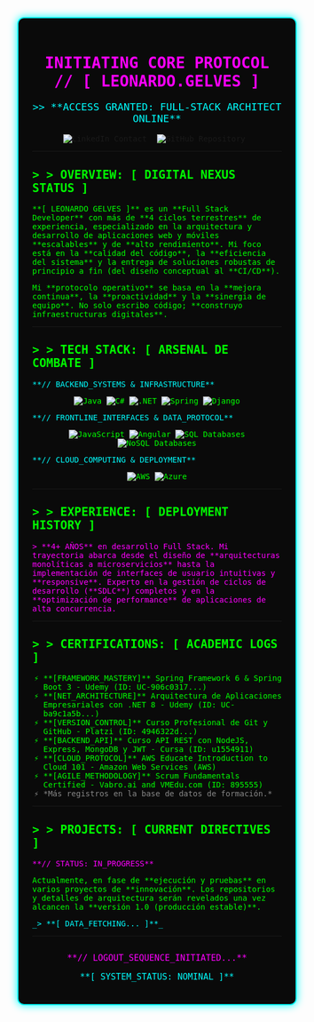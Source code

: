<div style="font-family: 'Consolas', 'Monospace', monospace; color: #00FF00; background-color: #0A0A0A; padding: 25px; border-radius: 12px; border: 2px solid #00FFFF; box-shadow: 0 0 15px #00FFFF;">

<h1 align="center" style="color: #FF00FF;">INITIATING CORE PROTOCOL // [ LEONARDO.GELVES ] </h1>
<p align="center" style="font-size: 1.3em;"><span style="color: #00FFFF;">&gt;&gt; **ACCESS GRANTED: FULL-STACK ARCHITECT ONLINE**</span></p>
<p align="center">
  <a href="https://www.linkedin.com/in/leonardo-gelves" target="_blank" style="text-decoration: none;">
    <img src="https://img.shields.io/badge/LINKEDIN-0077B5?style=for-the-badge&logo=linkedin&logoColor=white" alt="LinkedIn Contact" style="margin-right: 10px;"/>
  </a>
  <a href="https://github.com/tu-usuario" target="_blank" style="text-decoration: none;">
    <img src="https://img.shields.io/badge/GITHUB-100000?style=for-the-badge&logo=github&logoColor=white" alt="GitHub Repository" style="margin-right: 10px;"/>
  </a>
</p>

---

## &gt; &gt; **OVERVIEW: [ DIGITAL NEXUS STATUS ]**

<p style="color: #00FF00;">**[ LEONARDO GELVES ]** es un **Full Stack Developer** con más de **4 ciclos terrestres** de experiencia, especializado en la arquitectura y desarrollo de aplicaciones web y móviles **escalables** y de **alto rendimiento**. Mi foco está en la **calidad del código**, la **eficiencia del sistema** y la entrega de soluciones robustas de principio a fin (del diseño conceptual al **CI/CD**).</p>

<p style="color: #00FF00;">Mi **protocolo operativo** se basa en la **mejora continua**, la **proactividad** y la **sinergia de equipo**. No solo escribo código; **construyo infraestructuras digitales**.</p>

---

## &gt; &gt; **TECH STACK: [ ARSENAL DE COMBATE ]**

<p style="color: #00FFFF;">**// BACKEND_SYSTEMS & INFRASTRUCTURE**</p>
<p align="center">
    <img src="https://img.shields.io/badge/Java-ED8B00?style=for-the-badge&logo=openjdk&logoColor=white" alt="Java"/>
    <img src="https://img.shields.io/badge/C%23-239120?style=for-the-badge&logo=c-sharp&logoColor=white" alt="C#"/>
    <img src="https://img.shields.io/badge/.NET-5C2D91?style=for-the-badge&logo=.net&logoColor=white" alt=".NET"/>
    <img src="https://img.shields.io/badge/Spring-6DB33F?style=for-the-badge&logo=spring&logoColor=white" alt="Spring"/>
    <img src="https://img.shields.io/badge/Django-092E20?style=for-the-badge&logo=django&logoColor=white" alt="Django"/>
</p>

<p style="color: #00FFFF;">**// FRONTLINE_INTERFACES & DATA_PROTOCOL**</p>
<p align="center">
    <img src="https://img.shields.io/badge/JavaScript-F7DF1E?style=for-the-badge&logo=javascript&logoColor=black" alt="JavaScript"/>
    <img src="https://img.shields.io/badge/Angular-DD0031?style=for-the-badge&logo=angular&logoColor=white" alt="Angular"/>
    <img src="https://img.shields.io/badge/SQL-4479A1?style=for-the-badge&logo=mysql&logoColor=white" alt="SQL Databases"/>
    <img src="https://img.shields.io/badge/NoSQL-47A248?style=for-the-badge&logo=mongodb&logoColor=white" alt="NoSQL Databases"/>
</p>

<p style="color: #00FFFF;">**// CLOUD_COMPUTING & DEPLOYMENT**</p>
<p align="center">
    <img src="https://img.shields.io/badge/AWS-FF9900?style=for-the-badge&logo=amazon-web-services&logoColor=white" alt="AWS"/>
    <img src="https://img.shields.io/badge/Azure-0078D4?style=for-the-badge&logo=microsoft-azure&logoColor=white" alt="Azure"/>
</p>

---

## &gt; &gt; **EXPERIENCE: [ DEPLOYMENT HISTORY ]**

<p style="color: #FF00FF;">&gt; **4+ AÑOS** en desarrollo Full Stack. Mi trayectoria abarca desde el diseño de **arquitecturas monolíticas a microservicios** hasta la implementación de interfaces de usuario intuitivas y **responsive**. Experto en la gestión de ciclos de desarrollo (**SDLC**) completos y en la **optimización de performance** de aplicaciones de alta concurrencia.</p>

---

## &gt; &gt; **CERTIFICATIONS: [ ACADEMIC LOGS ]**

<ul style="list-style-type: '⚡ '; padding-left: 20px; color: #00FF00;">
  <li>**[FRAMEWORK_MASTERY]** Spring Framework 6 & Spring Boot 3 - Udemy (ID: UC-906c0317...)</li>
  <li>**[NET_ARCHITECTURE]** Arquitectura de Aplicaciones Empresariales con .NET 8 - Udemy (ID: UC-ba9c1a5b...)</li>
  <li>**[VERSION_CONTROL]** Curso Profesional de Git y GitHub - Platzi (ID: 4946322d...)</li>
  <li>**[BACKEND_API]** Curso API REST con NodeJS, Express, MongoDB y JWT - Cursa (ID: u1554911)</li>
  <li>**[CLOUD_PROTOCOL]** AWS Educate Introduction to Cloud 101 - Amazon Web Services (AWS)</li>
  <li>**[AGILE_METHODOLOGY]** Scrum Fundamentals Certified - Vabro.ai and VMEdu.com (ID: 895555)</li>
  <li style="color: #888;">*Más registros en la base de datos de formación.*</li>
</ul>

---

## &gt; &gt; **PROJECTS: [ CURRENT DIRECTIVES ]**

<p style="color: #FF00FF;">**// STATUS: IN_PROGRESS**</p>
<p style="color: #00FF00;">Actualmente, en fase de **ejecución y pruebas** en varios proyectos de **innovación**. Los repositorios y detalles de arquitectura serán revelados una vez alcancen la **versión 1.0 (producción estable)**.</p>
<p style="color: #00FFFF;">_&gt; **[ DATA_FETCHING... ]**_</p>

---

<p align="center" style="font-size: 1.1em; margin-top: 30px; color: #FF00FF;">**// LOGOUT_SEQUENCE_INITIATED...**</p>
<p align="center" style="font-size: 1.1em; color: #00FFFF;">**[ SYSTEM_STATUS: NOMINAL ]**</p>
</div>
